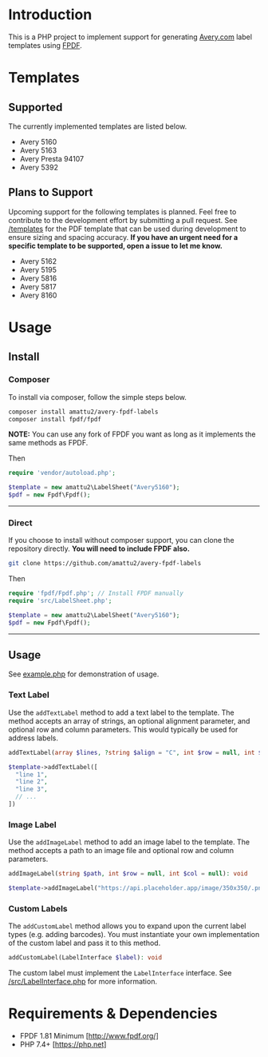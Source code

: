 # Introduction

This is a PHP project to implement support for generating [Avery.com](https://www.avery.com/templates) label templates using [FPDF](https://fpdf.org).

# Templates

## Supported

The currently implemented templates are listed below.

- Avery 5160
- Avery 5163
- Avery Presta 94107
- Avery 5392

## Plans to Support

Upcoming support for the following templates is planned. Feel free to contribute to the development effort by submitting a pull request. See [/templates](/templates/) for the PDF template that can be used during development to ensure sizing and spacing accuracy. **If you have an urgent need for a specific template to be supported, open a issue to let me know.**

- Avery 5162
- Avery 5195
- Avery 5816
- Avery 5817
- Avery 8160

# Usage

## Install

### Composer

To install via composer, follow the simple steps below.

```bash
composer install amattu2/avery-fpdf-labels
composer install fpdf/fpdf
```

**NOTE:** You can use any fork of FPDF you want as long as it implements the same methods as FPDF.

Then

```php
require 'vendor/autoload.php';

$template = new amattu2\LabelSheet("Avery5160");
$pdf = new Fpdf\Fpdf();
```

---

### Direct

If you choose to install without composer support, you can clone the repository directly. **You will need to include FPDF also.**

```bash
git clone https://github.com/amattu2/avery-fpdf-labels
```

Then

```php
require 'fpdf/Fpdf.php'; // Install FPDF manually
require 'src/LabelSheet.php';

$template = new amattu2\LabelSheet("Avery5160");
$pdf = new Fpdf\Fpdf();
```

---

## Usage

See [example.php](example.php) for demonstration of usage.

### Text Label

Use the `addTextLabel` method to add a text label to the template. The method accepts an array of strings, an optional alignment parameter, and optional row and column parameters. This would typically be used for address labels.

```php
addTextLabel(array $lines, ?string $align = "C", int $row = null, int $col = null): void
```

```php
$template->addTextLabel([
  "line 1",
  "line 2",
  "line 3",
  // ...
])
```

### Image Label

Use the `addImageLabel` method to add an image label to the template. The method accepts a path to an image file and optional row and column parameters.

```php
addImageLabel(string $path, int $row = null, int $col = null): void
```

```php
$template->addImageLabel("https://api.placeholder.app/image/350x350/.png");
```

### Custom Labels

The `addCustomLabel` method allows you to expand upon the current label types (e.g. adding barcodes). You must instantiate your own implementation of the custom label and pass it to this method.

```php
addCustomLabel(LabelInterface $label): void
```

The custom label must implement the `LabelInterface` interface. See [/src/LabelInterface.php](/src/LabelInterface.php) for more information.

# Requirements & Dependencies

- FPDF 1.81 Minimum [http://www.fpdf.org/]
- PHP 7.4+ [https://php.net]
